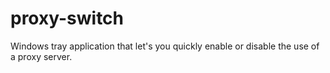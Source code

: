 # proxy-switch
Windows tray application that let's you quickly enable or disable the use of a proxy server.
